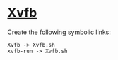 # [Xvfb](https://www.x.org/releases/X11R7.6/doc/man/man1/Xvfb.1.xhtml)

Create the following symbolic links:
```
Xvfb -> Xvfb.sh
xvfb-run -> Xvfb.sh
```
